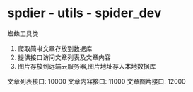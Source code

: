 # spdier - utils - spider_dev
蜘蛛工具类 

1. 爬取简书文章存放到数据库
2. 提供接口访问文章列表及文章内容
3. 图片存放到远端云服务器,图片地址存入本地数据库

文章列表接口: 10000
文章内容接口: 11000
文章图片接口: 12000
